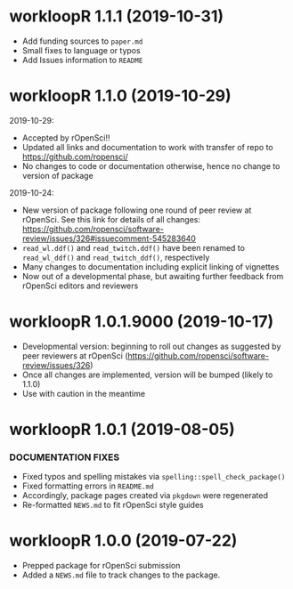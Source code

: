 workloopR 1.1.1 (2019-10-31)
=========================

  * Add funding sources to `paper.md`
  * Small fixes to language or typos
  * Add Issues information to `README`


workloopR 1.1.0 (2019-10-29)
=========================
2019-10-29:
  * Accepted by rOpenSci!! 
  * Updated all links and documentation to work with transfer of repo to 
  https://github.com/ropensci/
  * No changes to code or documentation otherwise, hence no change to version
  of package
  

2019-10-24:
  * New version of package following one round of peer review at rOpenSci. See 
  this link for details of all changes: 
  https://github.com/ropensci/software-review/issues/326#issuecomment-545283640  
  * `read_wl.ddf()` and `read_twitch.ddf()` have been renamed to `read_wl_ddf()`
  and `read_twitch_ddf()`, respectively
  * Many changes to documentation including explicit linking of vignettes
  * Now out of a developmental phase, but awaiting further feedback from 
  rOpenSci editors and reviewers


workloopR 1.0.1.9000 (2019-10-17)
=========================

  * Developmental version: beginning to roll out changes as suggested by 
    peer reviewers at rOpenSci 
    (https://github.com/ropensci/software-review/issues/326)
  * Once all changes are implemented, version will be bumped (likely to 1.1.0)
  * Use with caution in the meantime


workloopR 1.0.1 (2019-08-05)
=========================
### DOCUMENTATION FIXES

  * Fixed typos and spelling mistakes via `spelling::spell_check_package()`
  * Fixed formatting errors in `README.md`
  * Accordingly, package pages created via `pkgdown` were regenerated 
  * Re-formatted `NEWS.md` to fit rOpenSci style guides


workloopR 1.0.0 (2019-07-22)
=========================

  * Prepped package for rOpenSci submission
  * Added a `NEWS.md` file to track changes to the package.
